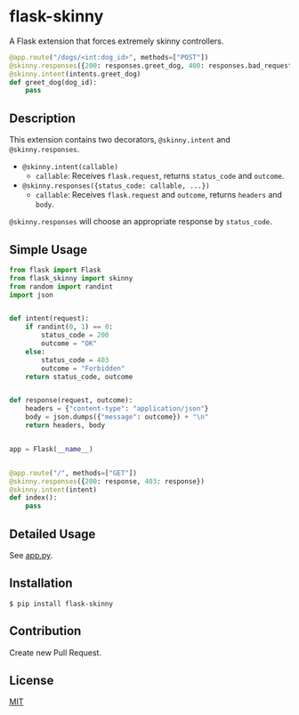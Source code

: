 # flask-skinny

A Flask extension that forces extremely skinny controllers.

```python
@app.route("/dogs/<int:dog_id>", methods=["POST"])
@skinny.responses({200: responses.greet_dog, 400: responses.bad_request})
@skinny.intent(intents.greet_dog)
def greet_dog(dog_id):
    pass
```

## Description

This extension contains two decorators, `@skinny.intent` and `@skinny.responses`.

* `@skinny.intent(callable)`
    * `callable`: Receives `flask.request`, returns `status_code` and `outcome`.
* `@skinny.responses({status_code: callable, ...})`
    * `callable`: Receives `flask.request` and `outcome`, returns `headers` and `body`.

`@skinny.responses` will choose an appropriate response by `status_code`.

## Simple Usage

```python
from flask import Flask
from flask_skinny import skinny
from random import randint
import json


def intent(request):
    if randint(0, 1) == 0:
        status_code = 200
        outcome = "OK"
    else:
        status_code = 403
        outcome = "Forbidden"
    return status_code, outcome


def response(request, outcome):
    headers = {"content-type": "application/json"}
    body = json.dumps({"message": outcome}) + "\n"
    return headers, body


app = Flask(__name__)


@app.route("/", methods=["GET"])
@skinny.responses({200: response, 403: response})
@skinny.intent(intent)
def index():
    pass
```

## Detailed Usage

See [app.py](https://github.com/iwamot/flask-skinny/blob/master/app.py).

## Installation

`$ pip install flask-skinny`

## Contribution

Create new Pull Request.

## License

[MIT](https://opensource.org/licenses/MIT)
